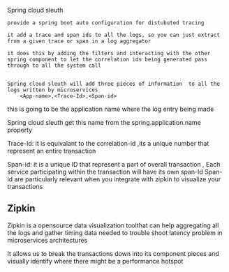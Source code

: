 Spring cloud sleuth

	provide a spring boot auto configuration for distubuted tracing
	
	it add a trace and span ids to all the logs, so you can just extract from a given trace or span in a log aggregator
	
	it does this by adding the filters and interacting with the other spring component to let the correlation ids being generated pass through to all the system call
	
	
	Spring cloud sleuth will add three pieces of information  to all the logs written by microservices
		<App-name>,<Trace-Id>,<Span-id>

<Application-name> this is going to be the application name where the log entry being made 

Spring cloud sleuth get this name from the spring.application.name property

Trace-Id: it is equivalant to the correlation-id ,its a unique number that represent an entire transaction

Span-id: it is a unique ID that represent a part of overall transaction , Each service participating within the transaction will have its own span-Id
Span-id are particularly relevant when you integrate with zipkin to visualize your transactions




Zipkin
------

Zipkin is a opensource data visualization toolthat can help aggregating all the logs and gather timing data needed to trouble shoot latency problem in microservices architectures


It allows us to break the transactions down into its component pieces and visually identify where there might be a performance hotspot  
